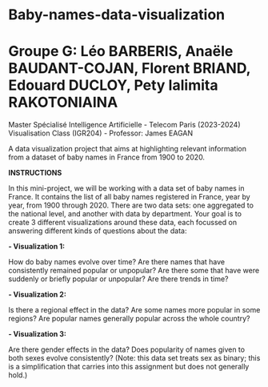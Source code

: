 # Baby-names-data-visualization

# Groupe G: Léo BARBERIS, Anaële BAUDANT-COJAN, Florent BRIAND, Edouard DUCLOY, Pety Ialimita RAKOTONIAINA
Master Spécialisé Intelligence Artificielle - Telecom Paris (2023-2024)
Visualisation Class (IGR204) - Professor: James EAGAN

A data visualization project that aims at highlighting relevant information from a dataset of baby names in France from 1900 to 2020.

**INSTRUCTIONS**

In this mini-project, we will be working with a data set of baby names in France. It contains the list of all baby names registered in France, year by year, from 1900 through 2020. There are two data sets: one aggregated to the national level, and another with data by department. Your goal is to create 3 different visualizations around these data, each focussed on answering different kinds of questions about the data:

**- Visualization 1:**

How do baby names evolve over time? Are there names that have consistently remained popular or unpopular? Are there some that have were suddenly or briefly popular or unpopular? Are there trends in time?

**- Visualization 2:**

Is there a regional effect in the data? Are some names more popular in some regions? Are popular names generally popular across the whole country?


**- Visualization 3:**

Are there gender effects in the data? Does popularity of names given to both sexes evolve consistently? (Note: this data set treats sex as binary; this is a simplification that carries into this assignment but does not generally hold.)
